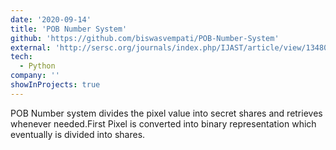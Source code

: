 ```yaml
---
date: '2020-09-14'
title: 'POB Number System'
github: 'https://github.com/biswasvempati/POB-Number-System'
external: 'http://sersc.org/journals/index.php/IJAST/article/view/13480/6881'
tech:
  - Python
company: ''
showInProjects: true
---
```


POB Number system divides the pixel value into secret shares and retrieves whenever needed.First Pixel is converted into binary representation which eventually is divided into shares.
